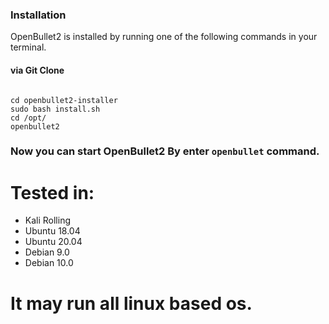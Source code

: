### Installation

OpenBullet2 is installed by running one of the following commands in your terminal.

#### via Git Clone

```shell

cd openbullet2-installer
sudo bash install.sh
cd /opt/
openbullet2
```

### Now you can start OpenBullet2 By enter ```openbullet``` command.

# Tested in:
  - Kali Rolling
  - Ubuntu 18.04
  - Ubuntu 20.04
  - Debian 9.0
  - Debian 10.0
  # It may run all linux based os.
 
